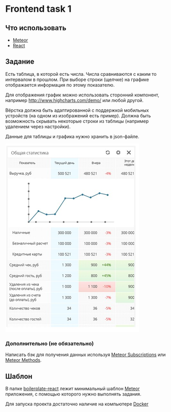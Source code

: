 # Frontend task 1

## Что использовать

- [Meteor](https://meteor.com)
- [React](https://react.dev)

## Задание

Есть таблица, в которой есть числа. Числа сравниваются с каким то интервалом в прошлом. При выборе строки (щелчке) на графике отображается информация по этому показателю.

Для отображения график можно использовать сторонний компонент, например
http://www.highcharts.com/demo/ или любой другой.

Вёрстка должна быть адаптированной с поддержкой мобильных устройств (на одном из изображений есть пример). Должна быть возможность скрывать некоторые строки из таблицы (например удалением через настройки).

Данные для таблицы и графика нужно хранить в json-файле.

![Page example](/assets/front_task_1_1.jpg "Font task 1")

### Дополнительно (не обязательно)

Написать бэк для получения данных используя [Meteor Subscriptions](https://guide.meteor.com/data-loading) или [Meteor Methods](https://guide.meteor.com/methods).

## Шаблон

В папке [boilerplate-react](/boilerplate-react/) лежит минимальный шаблон [Meteor](https://meteor.com) 
приложения, с помощью которого нужно выполнять задания.

Для запуска проекта достаточно наличие на компьютере [Docker](https://www.docker.com/)